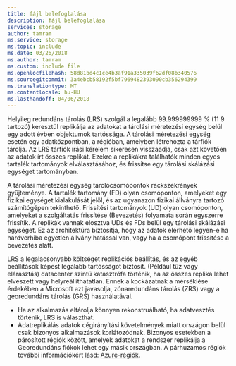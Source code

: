 ```yaml
---
title: fájl belefoglalása
description: fájl belefoglalása
services: storage
author: tamram
ms.service: storage
ms.topic: include
ms.date: 03/26/2018
ms.author: tamram
ms.custom: include file
ms.openlocfilehash: 58d81bd4c1ce4b3af91a335039f62df08b340576
ms.sourcegitcommit: 3a4ebcb58192f5bf7969482393090cb356294399
ms.translationtype: MT
ms.contentlocale: hu-HU
ms.lasthandoff: 04/06/2018
---
```

Helyileg redundáns tárolás (LRS) szolgál a legalább 99.999999999 % (11 9 tartozó) keresztül replikálja az adatokat a tárolási méretezési egység belül egy adott évben objektumok tartóssága. A tárolási méretezési egység esetén egy adatközpontban, a régióban, amelyben létrehozta a tárfiók tárolja. Az LRS tárfiók írási kérelem sikeresen visszaadja, csak azt követően az adatok írt összes replikát. Ezekre a replikákra találhatók minden egyes tartalék tartományok elválasztásához, és frissítse egy tárolási skálázási egységet tartományban.

A tárolási méretezési egység tárolócsomópontok rackszekrények gyűjteménye. A tartalék tartomány (FD) olyan csomóponton, amelyeket egy fizikai egységet kialakulását jelöl, és az ugyanazon fizikai állványra tartozó számítógépen tekinthető. Frissítési tartományok (UD) olyan csomóponton, amelyeket a szolgáltatás frissítése (Bevezetés) folyamata során egyszerre frissítik. A replikák vannak elosztva UDs és FDs belül egy tárolási skálázási egységet. Ez az architektúra biztosítja, hogy az adatok elérhető legyen-e ha hardverhiba egyetlen állvány hatással van, vagy ha a csomópont frissítése a bevezetés alatt.

LRS a legalacsonyabb költséget replikációs beállítás, és az egyéb beállítások képest legalább tartósságot biztosít. (Például tűz vagy elárasztás) datacenter szintű katasztrófa történik, ha az összes replika lehet elveszett vagy helyreállíthatatlan. Ennek a kockázatnak a mérséklése érdekében a Microsoft azt javasolja, zónaredundáns tárolás (ZRS) vagy a georedundáns tárolás (GRS) használatával.

* Ha az alkalmazás eltárolja könnyen rekonstruálható, ha adatvesztés történik, LRS is választhat.
* Adatreplikálás adatok cégirányítási követelmények miatt országon belül csak bizonyos alkalmazások korlátozódnak. Bizonyos esetekben a párosított régiók között, amelyek adatokat a rendszer replikálja a Georedundáns fiókok lehet egy másik országban. A párhuzamos régiók további információkért lásd: [Azure-régiók](https://azure.microsoft.com/regions/).
